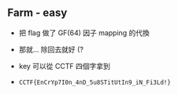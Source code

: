 ## Farm - easy

* 把 flag 做了 GF(64) 因子 mapping 的代換
* 那就... 除回去就好 (?
* key 可以從 CCTF 四個字拿到

* `CCTF{EnCrYp7I0n_4nD_5u8STitUtIn9_iN_Fi3Ld!}`
